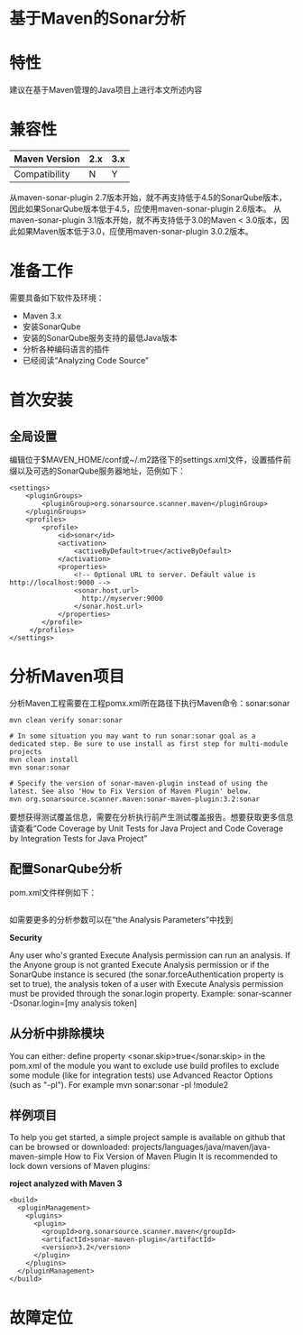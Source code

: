 基于Maven的Sonar分析
===================

# 特性

建议在基于Maven管理的Java项目上进行本文所述内容

# 兼容性

| Maven Version | 2.x | 3.x |
|:--------------|:----|:----|
|Compatibility	|  N	|  Y  |
 
从maven-sonar-plugin 2.7版本开始，就不再支持低于4.5的SonarQube版本，因此如果SonarQube版本低于4.5，应使用maven-sonar-plugin 2.6版本。
从maven-sonar-plugin 3.1版本开始，就不再支持低于3.0的Maven < 3.0版本，因此如果Maven版本低于3.0，应使用maven-sonar-plugin 3.0.2版本。

# 准备工作

需要具备如下软件及环境：
- Maven 3.x
- 安装SonarQube
- 安装的SonarQube服务支持的最低Java版本
- 分析各种编码语言的插件
- 已经阅读“Analyzing Code Source” 

# 首次安装
## 全局设置

编辑位于$MAVEN_HOME/conf或~/.m2路径下的settings.xml文件，设置插件前缀以及可选的SonarQube服务器地址，范例如下：
```
<settings>
    <pluginGroups>
        <pluginGroup>org.sonarsource.scanner.maven</pluginGroup>
    </pluginGroups>
    <profiles>
        <profile>
            <id>sonar</id>
            <activation>
                <activeByDefault>true</activeByDefault>
            </activation>
            <properties>
                <!-- Optional URL to server. Default value is http://localhost:9000 -->
                <sonar.host.url>
                  http://myserver:9000
                </sonar.host.url>
            </properties>
        </profile>
     </profiles>
</settings>
```

# 分析Maven项目

分析Maven工程需要在工程pomx.xml所在路径下执行Maven命令：sonar:sonar
```
mvn clean verify sonar:sonar
 
# In some situation you may want to run sonar:sonar goal as a dedicated step. Be sure to use install as first step for multi-module projects
mvn clean install
mvn sonar:sonar
 
# Specify the version of sonar-maven-plugin instead of using the latest. See also 'How to Fix Version of Maven Plugin' below.
mvn org.sonarsource.scanner.maven:sonar-maven-plugin:3.2:sonar
```

要想获得测试覆盖信息，需要在分析执行前产生测试覆盖报告。想要获取更多信息请查看“Code Coverage by Unit Tests for Java Project and Code Coverage by Integration Tests for Java Project”

## 配置SonarQube分析

pom.xml文件样例如下：
```
```
如需要更多的分析参数可以在“the Analysis Parameters”中找到

**Security**

Any user who's granted Execute Analysis permission can run an analysis.
If the Anyone group is not granted Execute Analysis permission or if the SonarQube instance is secured (the sonar.forceAuthentication property is set to true), the analysis token of a user with Execute Analysis permission must be provided through the sonar.login property. Example: sonar-scanner -Dsonar.login=[my analysis token]

## 从分析中排除模块

You can either:
define property <sonar.skip>true</sonar.skip> in the pom.xml of the module you want to exclude
use build profiles to exclude some module (like for integration tests)
use Advanced Reactor Options (such as "-pl"). For example mvn sonar:sonar -pl !module2

## 样例项目

To help you get started, a simple project sample is available on github that can be browsed or downloaded: projects/languages/java/maven/java-maven-simple
How to Fix Version of Maven Plugin
It is recommended to lock down versions of Maven plugins:

**roject analyzed with Maven 3**

```
<build>
  <pluginManagement>
    <plugins>
      <plugin>
        <groupId>org.sonarsource.scanner.maven</groupId>
        <artifactId>sonar-maven-plugin</artifactId>
        <version>3.2</version>
      </plugin>
    </plugins>
  </pluginManagement>
</build>
```

# 故障定位

